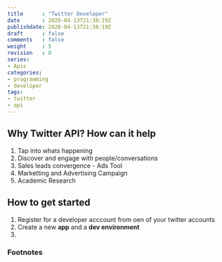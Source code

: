 ```yaml
---
title      : "Twitter Developer"
date       : 2020-04-13T21:38:19Z
publishdate: 2020-04-13T21:38:19Z
draft      : false
comments   : false
weight     : 5
revision   : 0
series:
- Apis
categories:
- programming
- developer
tags:
- twitter
- api
---
```


## Why Twitter API? How can it help

1. Tap into whats happening
2. Discover and engage with people/conversations
3. Sales leads convergence - Ads Tool
4. Marketting and Advertising Campaign
5. Academic Research

## How to get started

1. Register for a developer acccount from oen of your twitter accounts
2. Create a new **app** and a **dev environment**
3.

### Footnotes

[^1]: [Twitter developer](https://developer.twitter.com/en/account/get-started)
[^2]:
